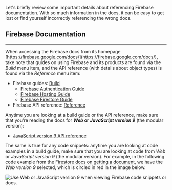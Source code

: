 Let's briefly review some important details about referencing Firebase documentation. With so much information in the docs, it can be easy to get lost or find yourself incorrectly referencing the wrong docs. 

## Firebase Documentation
---

When accessing the Firebase docs from its homepage [https://firebase.google.com/docs/](https://firebase.google.com/docs/), take note that guides on using Firebase and its products are found via the _Build_ menu item, and the API reference (with details about object types) is found via the _Reference_ menu item:

* Firebase guides: [Build](https://firebase.google.com/docs/build)
  * [Firebase Authentication Guide](https://firebase.google.com/docs/auth)
  * [Firebase Hosting Guide](https://firebase.google.com/docs/hosting)
  * [Firebase Firestore Guide](https://firebase.google.com/docs/firestore)
* Firebase API reference: [Reference](https://firebase.google.com/docs/reference)

Anytime you are looking at a build guide or the API reference, make sure that you're reading the docs for **_Web_ or _JavaScript version 9_** (the modular version):

* [JavaScript version 9 API reference](https://firebase.google.com/docs/reference/js)

The same is true for any code snippets: anytime you are looking at code examples in a build guide, make sure that you are looking at code from _Web_ or _JavaScript version 9_ (the modular version). For example, in the following code example from the [Firestore docs on getting a document](https://firebase.google.com/docs/firestore/query-data/get-data#get_a_document), we have the _Web version 9_ selected, which is circled in red in the image below.

![Use _Web_ or _JavaScript version 9_ when viewing Firebase code snippets or docs.](https://learnhowtoprogram.s3.us-west-2.amazonaws.com/React/Week-4-React-2020/firebase-docs-web-version-9.png)
